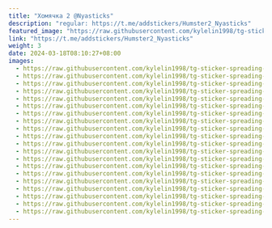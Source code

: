 ```yaml
---
title: "Хомячка 2 @Nyasticks"
description: "regular: https://t.me/addstickers/Humster2_Nyasticks"
featured_image: "https://raw.githubusercontent.com/kylelin1998/tg-sticker-spreading-worldwide-images/main/img/0cd92cc1-fb81-4900-8797-48991e06b68f.jpg"
link: "https://t.me/addstickers/Humster2_Nyasticks"
weight: 3
date: 2024-03-18T08:10:27+08:00
images:
  - https://raw.githubusercontent.com/kylelin1998/tg-sticker-spreading-worldwide-images/main/img/0cd92cc1-fb81-4900-8797-48991e06b68f.jpg
  - https://raw.githubusercontent.com/kylelin1998/tg-sticker-spreading-worldwide-images/main/img/327c7c47-8d18-40da-b973-4825747e7a52.jpg
  - https://raw.githubusercontent.com/kylelin1998/tg-sticker-spreading-worldwide-images/main/img/6ad26f2c-262d-430c-bc38-3d91fc4ec10f.jpg
  - https://raw.githubusercontent.com/kylelin1998/tg-sticker-spreading-worldwide-images/main/img/33360ef9-0818-4456-8dda-7d91f62ad552.jpg
  - https://raw.githubusercontent.com/kylelin1998/tg-sticker-spreading-worldwide-images/main/img/216e49cf-eb73-40ac-927f-de537933327b.jpg
  - https://raw.githubusercontent.com/kylelin1998/tg-sticker-spreading-worldwide-images/main/img/bee43c6d-8064-4abb-bf81-efd9bfa0b94a.jpg
  - https://raw.githubusercontent.com/kylelin1998/tg-sticker-spreading-worldwide-images/main/img/8546ffcc-24d6-4573-ba9f-36c438135473.jpg
  - https://raw.githubusercontent.com/kylelin1998/tg-sticker-spreading-worldwide-images/main/img/3c30f305-1d99-4353-9762-b0791769f73b.jpg
  - https://raw.githubusercontent.com/kylelin1998/tg-sticker-spreading-worldwide-images/main/img/92a55791-5a93-41e2-b4a3-d600bee68e52.jpg
  - https://raw.githubusercontent.com/kylelin1998/tg-sticker-spreading-worldwide-images/main/img/8ace0329-f5ba-42b1-b143-0b5c4f69a9fa.jpg
  - https://raw.githubusercontent.com/kylelin1998/tg-sticker-spreading-worldwide-images/main/img/6c00a826-083d-490d-b83f-63933158fdda.jpg
  - https://raw.githubusercontent.com/kylelin1998/tg-sticker-spreading-worldwide-images/main/img/cd99e0a5-abd2-4ce1-9c2a-25fe6c804604.jpg
  - https://raw.githubusercontent.com/kylelin1998/tg-sticker-spreading-worldwide-images/main/img/1ae4c943-91dc-4b07-8ae7-12c6f8c21874.jpg
  - https://raw.githubusercontent.com/kylelin1998/tg-sticker-spreading-worldwide-images/main/img/22b1960d-4221-41f1-87b9-23a34de1458f.jpg
  - https://raw.githubusercontent.com/kylelin1998/tg-sticker-spreading-worldwide-images/main/img/bd1ddefa-43d7-460a-af1c-d933f47b2d85.jpg
  - https://raw.githubusercontent.com/kylelin1998/tg-sticker-spreading-worldwide-images/main/img/2a228957-4cfc-45ee-ba0c-67aa528760a6.jpg
  - https://raw.githubusercontent.com/kylelin1998/tg-sticker-spreading-worldwide-images/main/img/be586ee0-ba6d-42c3-8ac1-7064b52e3529.jpg
  - https://raw.githubusercontent.com/kylelin1998/tg-sticker-spreading-worldwide-images/main/img/6f9784b5-1685-44a7-b5f5-567285afce47.jpg
  - https://raw.githubusercontent.com/kylelin1998/tg-sticker-spreading-worldwide-images/main/img/ad087942-872e-49d2-822d-66ce4696c72c.jpg
  - https://raw.githubusercontent.com/kylelin1998/tg-sticker-spreading-worldwide-images/main/img/d33367f8-940c-4568-9a05-e71ff4444486.jpg
---
```


